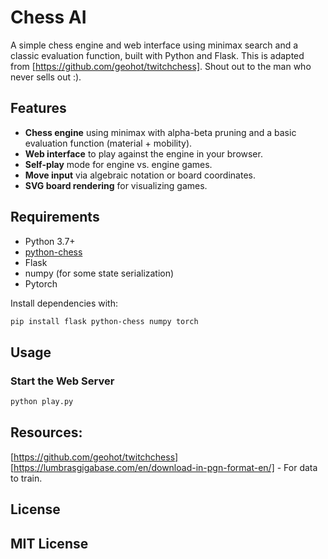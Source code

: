 # Chess AI

A simple chess engine and web interface using minimax search and a classic evaluation function, built with Python and Flask. This is adapted from [https://github.com/geohot/twitchchess]. Shout out to the man who never sells out :). 

## Features

- **Chess engine** using minimax with alpha-beta pruning and a basic evaluation function (material + mobility).
- **Web interface** to play against the engine in your browser.
- **Self-play** mode for engine vs. engine games.
- **Move input** via algebraic notation or board coordinates.
- **SVG board rendering** for visualizing games.

## Requirements

- Python 3.7+
- [python-chess](https://python-chess.readthedocs.io/)
- Flask
- numpy (for some state serialization)
- Pytorch 

Install dependencies with:
```bash
pip install flask python-chess numpy torch
```

## Usage

### Start the Web Server

```bash
python play.py
```

## Resources: 
[https://github.com/geohot/twitchchess]
[https://lumbrasgigabase.com/en/download-in-pgn-format-en/] - For data to train. 

## License
MIT License
---
